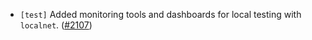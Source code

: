 - `[test]` Added monitoring tools and dashboards for local testing with `localnet`. ([\#2107](https://github.com/depinnetwork/por-consensus/issues/2107))

